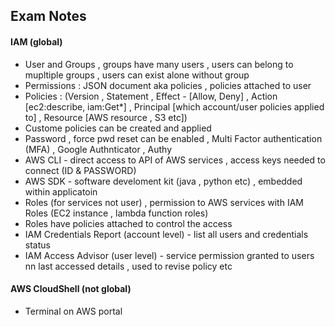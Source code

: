 ## Exam Notes

#### IAM (global)
- User and Groups , groups have many users ,  users can belong to mupltiple groups , users can exist alone without group
- Permissions : JSON document aka policies , policies attached to user
- Policies : (Version , Statement , Effect - [Allow, Deny] , Action [ec2:describe, iam:Get*] , Principal [which account/user policies applied to] ,  Resource [AWS resource , S3 etc])
- Custome policies can be created and applied
- Password , force pwd reset can be enabled , Multi Factor authentication (MFA) , Google Authnticator , Authy
- AWS CLI - direct access to API of AWS services , access keys needed to connect (ID & PASSWORD)
- AWS SDK - software develoment kit (java , python etc) , embedded within applicatoin
- Roles (for services not user) , permission to AWS services with IAM Roles (EC2 instance , lambda function roles)
- Roles have policies attached to control the access
- IAM Credentials Report (account level) - list all users and credentials status
- IAM Access Advisor (user level) - service permission granted to users nn last accessed details , used to revise policy etc

#### AWS CloudShell (not global)
- Terminal on AWS portal
